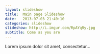 ```yaml
---
layout: slideshow
title:  Main page Slideshow
date:   2013-07-03 21:40:10
categories: slideshow
slideshow: http://i.imgur.com/RpAYqRy.jpg
subtitle: Come as you are
---
```


Lorem ipsum dolor sit amet, consectetur...
